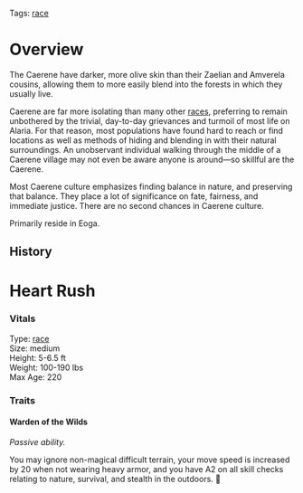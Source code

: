 Tags: [race](Races)

# Overview

The Caerene have darker, more olive skin than their Zaelian and Amverela cousins, allowing them to more easily blend into the forests in which they usually live. 

Caerene are far more isolating than many other [races](Races), preferring to remain unbothered by the trivial, day-to-day grievances and turmoil of most life on Alaria. For that reason, most populations have found hard to reach or find locations as well as methods of hiding and blending in with their natural surroundings. An unobservant individual walking through the middle of a Caerene village may not even be aware anyone is around—so skillful are the Caerene. 

Most Caerene culture emphasizes finding balance in nature, and preserving that balance. They place a lot of significance on fate, fairness, and immediate justice. There are no second chances in Caerene culture.

Primarily reside in Eoga.

## History

# Heart Rush

### Vitals
Type: [race](Races)  
Size: medium  
Height: 5-6.5 ft  
Weight: 100-190 lbs  
Max Age: 220  

### Traits

#### Warden of the Wilds
*Passive ability.*

You may ignore non-magical difficult terrain, your move speed is increased by 20 when not wearing heavy armor, and you have A2 on all skill checks relating to nature, survival, and stealth in the outdoors. 